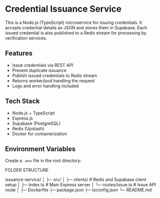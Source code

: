 # Credential Issuance Service

This is a Node.js (TypeScript) microservice for issuing credentials. It accepts credential details as JSON and stores them in Supabase. Each issued credential is also published to a Redis stream for processing by verification services.

## Features

- Issue credentials via REST API
- Prevent duplicate issuance
- Publish issued credentials to Redis stream
- Returns worker/pod handling the request
- Logs and error handling included

## Tech Stack

- Node.js + TypeScript
- Express.js
- Supabase (PostgreSQL)
- Redis (Upstash)
- Docker for containerization

## Environment Variables

Create a `.env` file in the root directory:


FOLDER STRUCTURE

issuance-service/
│
├─ src/
│  ├─ clients/          # Redis and Supabase client setup
│  ├─ index.ts          # Main Express server
│  └─ routes/issue.ts   # Issue API route
│
├─ Dockerfile
├─ package.json
├─ tsconfig.json
└─ README.md